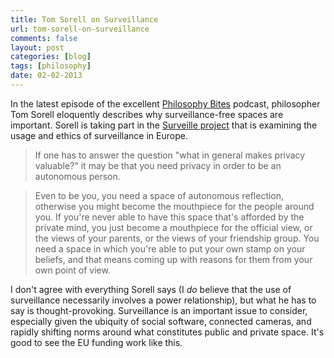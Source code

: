 ```yaml
---
title: Tom Sorell on Surveillance
url: tom-sorell-on-surveillance
comments: false
layout: post
categories: [blog]
tags: [philosophy]
date: 02-02-2013
---
```

In the latest episode of the excellent [Philosophy Bites](http://philosophybites.com/2013/01/tom-sorell-on-surveillance.html) podcast, philosopher Tom Sorell eloquently describes why surveillance-free spaces are important. Sorell is taking part in the [Surveille project](http://www.surveille.eu/) that is examining the usage and ethics of surveillance in Europe.

> If one has to answer the question "what in general makes privacy valuable?" it may be that you need privacy in order to be an autonomous person. 

> Even to be you, you need a space of autonomous reflection, otherwise you might become the mouthpiece for the people around you. If you're never able to have this space that's afforded by the private mind, you just become a mouthpiece for the official view, or the views of your parents, or the views of your friendship group. You need a space in which you're able to put your own stamp on your beliefs, and that means coming up with reasons for them from your own point of view.

I don't agree with everything Sorell says (I *do* believe that the use of surveillance necessarily involves a power relationship), but what he has to say is thought-provoking. Surveillance is an important issue to consider, especially given the ubiquity of social software, connected cameras, and rapidly shifting norms around what constitutes public and private space. It's good to see the EU funding work like this.